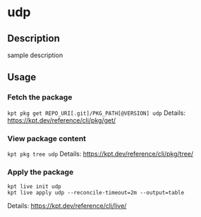 # udp

## Description
sample description

## Usage

### Fetch the package
`kpt pkg get REPO_URI[.git]/PKG_PATH[@VERSION] udp`
Details: https://kpt.dev/reference/cli/pkg/get/

### View package content
`kpt pkg tree udp`
Details: https://kpt.dev/reference/cli/pkg/tree/

### Apply the package
```
kpt live init udp
kpt live apply udp --reconcile-timeout=2m --output=table
```
Details: https://kpt.dev/reference/cli/live/
